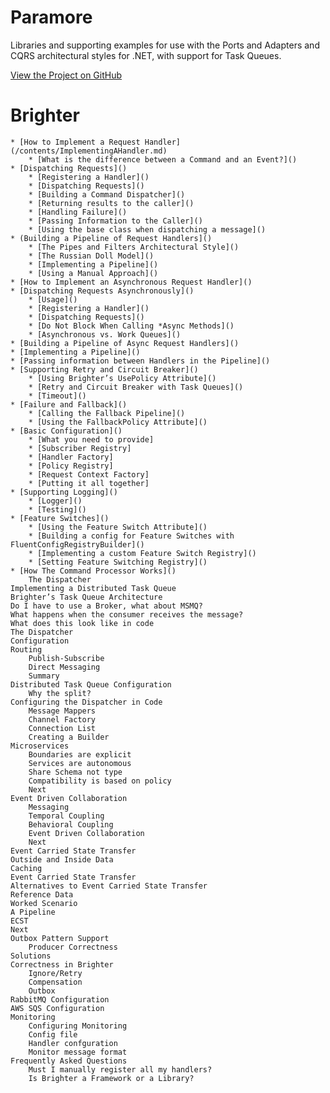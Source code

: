 # Paramore

Libraries and supporting examples for use with the Ports and Adapters
and CQRS architectural styles for .NET, with support for Task Queues.

[View the Project on GitHub](https://github.com/BrighterCommand)

# Brighter

    * [How to Implement a Request Handler](/contents/ImplementingAHandler.md)
        * [What is the difference between a Command and an Event?]()
    * [Dispatching Requests]()
        * [Registering a Handler]()
        * [Dispatching Requests]()
        * [Building a Command Dispatcher]()
        * [Returning results to the caller]()
        * [Handling Failure]()
        * [Passing Information to the Caller]()
        * [Using the base class when dispatching a message]()
    * (Building a Pipeline of Request Handlers]()
        * [The Pipes and Filters Architectural Style]()
        * [The Russian Doll Model]()
        * [Implementing a Pipeline]()
        * [Using a Manual Approach]()
    * [How to Implement an Asynchronous Request Handler]()
    * [Dispatching Requests Asynchronously]()
        * [Usage]()
        * [Registering a Handler]()
        * [Dispatching Requests]()
        * [Do Not Block When Calling *Async Methods]()
        * [Asynchronous vs. Work Queues]()
    * [Building a Pipeline of Async Request Handlers]()
    * [Implementing a Pipeline]()
    * [Passing information between Handlers in the Pipeline]()
    * [Supporting Retry and Circuit Breaker]()
        * [Using Brighter’s UsePolicy Attribute]()
        * [Retry and Circuit Breaker with Task Queues]()
        * [Timeout]()
    * [Failure and Fallback]()
        * [Calling the Fallback Pipeline]()
        * [Using the FallbackPolicy Attribute]()
    * [Basic Configuration]()
        * [What you need to provide]
        * [Subscriber Registry]
        * [Handler Factory]
        * [Policy Registry]
        * [Request Context Factory]
        * [Putting it all together]
    * [Supporting Logging]()
        * [Logger]()
        * [Testing]()
    * [Feature Switches]()
        * [Using the Feature Switch Attribute]()
        * [Building a config for Feature Switches with FluentConfigRegistryBuilder]()
        * [Implementing a custom Feature Switch Registry]()
        * [Setting Feature Switching Registry]()
    * [How The Command Processor Works]()
        The Dispatcher
    Implementing a Distributed Task Queue
    Brighter’s Task Queue Architecture
    Do I have to use a Broker, what about MSMQ?
    What happens when the consumer receives the message?
    What does this look like in code
    The Dispatcher
    Configuration
    Routing
        Publish-Subscribe
        Direct Messaging
        Summary
    Distributed Task Queue Configuration
        Why the split?
    Configuring the Dispatcher in Code
        Message Mappers
        Channel Factory
        Connection List
        Creating a Builder
    Microservices
        Boundaries are explicit
        Services are autonomous
        Share Schema not type
        Compatibility is based on policy
        Next
    Event Driven Collaboration
        Messaging
        Temporal Coupling
        Behavioral Coupling
        Event Driven Collaboration
        Next
    Event Carried State Transfer
    Outside and Inside Data
    Caching
    Event Carried State Transfer
    Alternatives to Event Carried State Transfer
    Reference Data
    Worked Scenario
    A Pipeline
    ECST
    Next
    Outbox Pattern Support
        Producer Correctness
    Solutions
    Correctness in Brighter
        Ignore/Retry
        Compensation
        Outbox
    RabbitMQ Configuration
    AWS SQS Configuration
    Monitoring
        Configuring Monitoring
        Config file
        Handler confguration
        Monitor message format
    Frequently Asked Questions
        Must I manually register all my handlers?
        Is Brighter a Framework or a Library?

